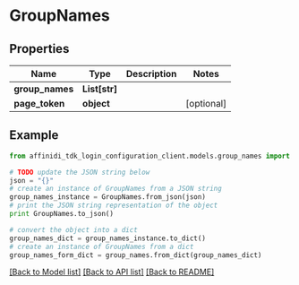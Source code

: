 # GroupNames

## Properties

| Name            | Type          | Description | Notes      |
| --------------- | ------------- | ----------- | ---------- |
| **group_names** | **List[str]** |             |
| **page_token**  | **object**    |             | [optional] |

## Example

```python
from affinidi_tdk_login_configuration_client.models.group_names import GroupNames

# TODO update the JSON string below
json = "{}"
# create an instance of GroupNames from a JSON string
group_names_instance = GroupNames.from_json(json)
# print the JSON string representation of the object
print GroupNames.to_json()

# convert the object into a dict
group_names_dict = group_names_instance.to_dict()
# create an instance of GroupNames from a dict
group_names_form_dict = group_names.from_dict(group_names_dict)
```

[[Back to Model list]](../README.md#documentation-for-models) [[Back to API list]](../README.md#documentation-for-api-endpoints) [[Back to README]](../README.md)
